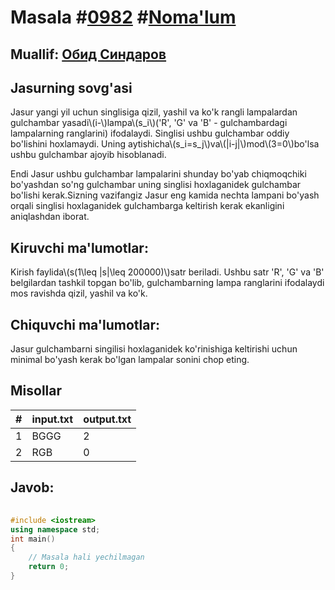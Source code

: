 
<h1>Masala #<a href="https://robocontest.uz/tasks/0982">0982</a> #<a href="https://robocontest.uz/tasks?category=1">Noma'lum</a></h1>
<h2> Muallif: <a href="https://robocontest.uz/profile/thecr4sh">Обид Синдаров</a></h2>
<h2>Jasurning sovg'asi</h2>
<p>Jasur yangi yil uchun singlisiga qizil, yashil va ko'k rangli lampalardan gulchambar yasadi\(i-\)lampa\(s_i\)('R', 'G' va 'B' - gulchambardagi lampalarning ranglarini) ifodalaydi. Singlisi ushbu gulchambar oddiy bo'lishini hoxlamaydi. Uning aytishicha\(s_i=s_j\)va\(|i-j|\)mod\(3=0\)bo'lsa ushbu gulchambar ajoyib hisoblanadi.






Endi Jasur ushbu gulchambar lampalarini shunday bo'yab chiqmoqchiki bo'yashdan so'ng gulchambar uning singlisi hoxlaganidek gulchambar bo'lishi kerak.Sizning vazifangiz Jasur eng kamida nechta lampani bo'yash orqali singlisi hoxlaganidek gulchambarga keltirish kerak ekanligini aniqlashdan iborat.</p>
<h2>Kiruvchi ma'lumotlar:</h2>
<p>Kirish faylida\(s(1\leq |s|\leq 200000)\)satr beriladi. Ushbu satr 'R', 'G' va 'B' belgilardan tashkil topgan bo'lib, gulchambarning lampa ranglarini ifodalaydi mos ravishda qizil, yashil va ko'k.</p>
<h2>Chiquvchi ma'lumotlar:</h2>
<p>Jasur gulchambarni singilisi hoxlaganidek ko'rinishiga keltirishi uchun minimal bo'yash kerak bo'lgan lampalar sonini chop eting.</p>
<h2>Misollar</h2>
<table>
    <thead>
        <tr>
            <th>#</th>
            <th>input.txt</th>
            <th>output.txt</th>
        </tr>
    </thead>
    <tbody>
            <tr>
                <td>1</td>
                <td>BGGG</td>
                <td>2</td>
            </tr>
            <tr>
                <td>2</td>
                <td>RGB</td>
                <td>0</td>
            </tr>
    </tbody>
    </table>
    
<h2>Javob:</h2>

######
```cpp
#include <iostream>
using namespace std;
int main()
{
    // Masala hali yechilmagan
    return 0;
}
```
